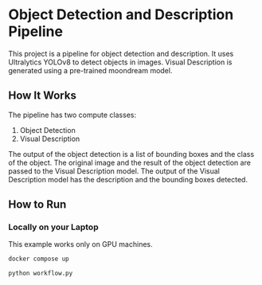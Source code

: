 # Object Detection and Description Pipeline

This project is a pipeline for object detection and description. It uses Ultralytics YOLOv8 to detect objects in images. Visual Description is generated using a pre-trained moondream model.

## How It Works

The pipeline has two compute classes:

1. Object Detection
2. Visual Description

The output of the object detection is a list of bounding boxes and the class of the object. The original image and the result of the object detection are passed to the Visual Description model. The output of the Visual Description model has the description and the bounding boxes detected.

## How to Run 

### Locally on your Laptop

This example works only on GPU machines.

```bash
docker compose up
```

```python
python workflow.py
```



